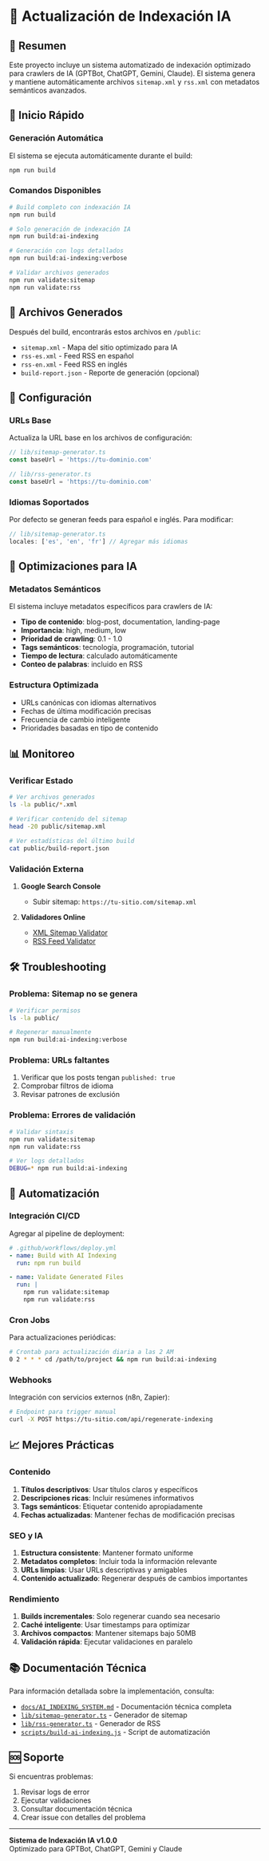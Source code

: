 # 🧠 Actualización de Indexación IA

## 🎯 Resumen

Este proyecto incluye un sistema automatizado de indexación optimizado para crawlers de IA (GPTBot, ChatGPT, Gemini, Claude). El sistema genera y mantiene automáticamente archivos `sitemap.xml` y `rss.xml` con metadatos semánticos avanzados.

## 🚀 Inicio Rápido

### Generación Automática

El sistema se ejecuta automáticamente durante el build:

```bash
npm run build
```

### Comandos Disponibles

```bash
# Build completo con indexación IA
npm run build

# Solo generación de indexación IA
npm run build:ai-indexing

# Generación con logs detallados
npm run build:ai-indexing:verbose

# Validar archivos generados
npm run validate:sitemap
npm run validate:rss
```

## 📁 Archivos Generados

Después del build, encontrarás estos archivos en `/public`:

- `sitemap.xml` - Mapa del sitio optimizado para IA
- `rss-es.xml` - Feed RSS en español
- `rss-en.xml` - Feed RSS en inglés
- `build-report.json` - Reporte de generación (opcional)

## 🔧 Configuración

### URLs Base

Actualiza la URL base en los archivos de configuración:

```typescript
// lib/sitemap-generator.ts
const baseUrl = 'https://tu-dominio.com'

// lib/rss-generator.ts  
const baseUrl = 'https://tu-dominio.com'
```

### Idiomas Soportados

Por defecto se generan feeds para español e inglés. Para modificar:

```typescript
// lib/sitemap-generator.ts
locales: ['es', 'en', 'fr'] // Agregar más idiomas
```

## 🤖 Optimizaciones para IA

### Metadatos Semánticos

El sistema incluye metadatos específicos para crawlers de IA:

- **Tipo de contenido**: blog-post, documentation, landing-page
- **Importancia**: high, medium, low
- **Prioridad de crawling**: 0.1 - 1.0
- **Tags semánticos**: tecnología, programación, tutorial
- **Tiempo de lectura**: calculado automáticamente
- **Conteo de palabras**: incluido en RSS

### Estructura Optimizada

- URLs canónicas con idiomas alternativos
- Fechas de última modificación precisas
- Frecuencia de cambio inteligente
- Prioridades basadas en tipo de contenido

## 📊 Monitoreo

### Verificar Estado

```bash
# Ver archivos generados
ls -la public/*.xml

# Verificar contenido del sitemap
head -20 public/sitemap.xml

# Ver estadísticas del último build
cat public/build-report.json
```

### Validación Externa

1. **Google Search Console**
   - Subir sitemap: `https://tu-sitio.com/sitemap.xml`
   
2. **Validadores Online**
   - [XML Sitemap Validator](https://www.xml-sitemaps.com/validate-xml-sitemap.html)
   - [RSS Feed Validator](https://validator.w3.org/feed/)

## 🛠️ Troubleshooting

### Problema: Sitemap no se genera

```bash
# Verificar permisos
ls -la public/

# Regenerar manualmente
npm run build:ai-indexing:verbose
```

### Problema: URLs faltantes

1. Verificar que los posts tengan `published: true`
2. Comprobar filtros de idioma
3. Revisar patrones de exclusión

### Problema: Errores de validación

```bash
# Validar sintaxis
npm run validate:sitemap
npm run validate:rss

# Ver logs detallados
DEBUG=* npm run build:ai-indexing
```

## 🔄 Automatización

### Integración CI/CD

Agregar al pipeline de deployment:

```yaml
# .github/workflows/deploy.yml
- name: Build with AI Indexing
  run: npm run build

- name: Validate Generated Files
  run: |
    npm run validate:sitemap
    npm run validate:rss
```

### Cron Jobs

Para actualizaciones periódicas:

```bash
# Crontab para actualización diaria a las 2 AM
0 2 * * * cd /path/to/project && npm run build:ai-indexing
```

### Webhooks

Integración con servicios externos (n8n, Zapier):

```bash
# Endpoint para trigger manual
curl -X POST https://tu-sitio.com/api/regenerate-indexing
```

## 📈 Mejores Prácticas

### Contenido

1. **Títulos descriptivos**: Usar títulos claros y específicos
2. **Descripciones ricas**: Incluir resúmenes informativos
3. **Tags semánticos**: Etiquetar contenido apropiadamente
4. **Fechas actualizadas**: Mantener fechas de modificación precisas

### SEO y IA

1. **Estructura consistente**: Mantener formato uniforme
2. **Metadatos completos**: Incluir toda la información relevante
3. **URLs limpias**: Usar URLs descriptivas y amigables
4. **Contenido actualizado**: Regenerar después de cambios importantes

### Rendimiento

1. **Builds incrementales**: Solo regenerar cuando sea necesario
2. **Caché inteligente**: Usar timestamps para optimizar
3. **Archivos compactos**: Mantener sitemaps bajo 50MB
4. **Validación rápida**: Ejecutar validaciones en paralelo

## 📚 Documentación Técnica

Para información detallada sobre la implementación, consulta:

- [`docs/AI_INDEXING_SYSTEM.md`](docs/AI_INDEXING_SYSTEM.md) - Documentación técnica completa
- [`lib/sitemap-generator.ts`](lib/sitemap-generator.ts) - Generador de sitemap
- [`lib/rss-generator.ts`](lib/rss-generator.ts) - Generador de RSS
- [`scripts/build-ai-indexing.js`](scripts/build-ai-indexing.js) - Script de automatización

## 🆘 Soporte

Si encuentras problemas:

1. Revisar logs de error
2. Ejecutar validaciones
3. Consultar documentación técnica
4. Crear issue con detalles del problema

---

**Sistema de Indexación IA v1.0.0**  
Optimizado para GPTBot, ChatGPT, Gemini y Claude